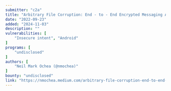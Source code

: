 ```yaml
---
submitter: "c2a"
title: "Arbitrary File Corruption: End - to - End Encrypted Messaging Application"
date: "2022-09-23"
added: "2024-11-03"
description: ""
vulnerabilities: [
    "Insecure intent", "Android"
]
programs: [
    "undisclosed"
]
authors: [
    "Neil Mark Ochea (@nmochea)"
]
bounty: "undisclosed"
link: "https://nmochea.medium.com/arbitrary-file-corruption-end-to-end-encrypted-messaging-application-674963dceef8"
---
```




